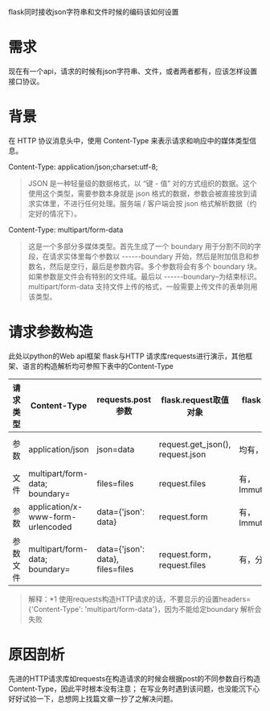 flask同时接收json字符串和文件时候的编码该如何设置

# 需求
现在有一个api，请求的时候有json字符串、文件，或者两者都有，应该怎样设置接口协议。

# 背景
在 HTTP 协议消息头中，使用 Content-Type 来表示请求和响应中的媒体类型信息。

Content-Type: application/json;charset:utf-8;

> JSON 是一种轻量级的数据格式，以 “键 - 值” 对的方式组织的数据。这个使用这个类型，需要参数本身就是 json 格式的数据，参数会被直接放到请求实体里，不进行任何处理。服务端 / 客户端会按 json 格式解析数据（约定好的情况下）。

Content-Type: multipart/form-data
> 这是一个多部分多媒体类型。首先生成了一个 boundary 用于分割不同的字段，在请求实体里每个参数以 ------boundary 开始，然后是附加信息和参数名，然后是空行，最后是参数内容。多个参数将会有多个 boundary 块。如果参数是文件会有特别的文件域。最后以 ------boundary–为结束标识。multipart/form-data 支持文件上传的格式，一般需要上传文件的表单则用该类型。

# 请求参数构造
此处以python的Web api框架 flask与HTTP 请求库requests进行演示，其他框架、语言的构造解析均可参照下表中的Content-Type

|请求类型|  Content-Type   | requests.post参数  | flask.request取值对象 | flask.request取值结果| 备注 |
|  ----  | ----  |  ----  | ----  | --- | --- |
| 参数  | application/json  | json=data | request.get_json(), request.json| 均有，dict | Content-Type自动: application/json|
| 文件  | multipart/form-data; boundary= |files=files|request.files|有，ImmutableMultiDict| 见*1|
| 参数  | application/x-www-form-urlencoded  | data={'json': data} | request.form| 有，ImmutableMultiDict | 按照表单编码|
| 参数 文件  | multipart/form-data; boundary= |data={'json': data}, files=files|request.form，request.files|有，分开取| 混合编码|

>解释：*1 使用requests构造HTTP请求的话，不要显示的设置headers={'Content-Type': 'multipart/form-data'}，因为不能给定boundary 解析会失败

# 原因剖析
先进的HTTP请求库如requests在构造请求的时候会根据post的不同参数自行构造Content-Type，因此平时根本没有注意；
在写业务时遇到该问题，也没能沉下心好好试验一下，总想网上找篇文章一抄了之解决问题。
